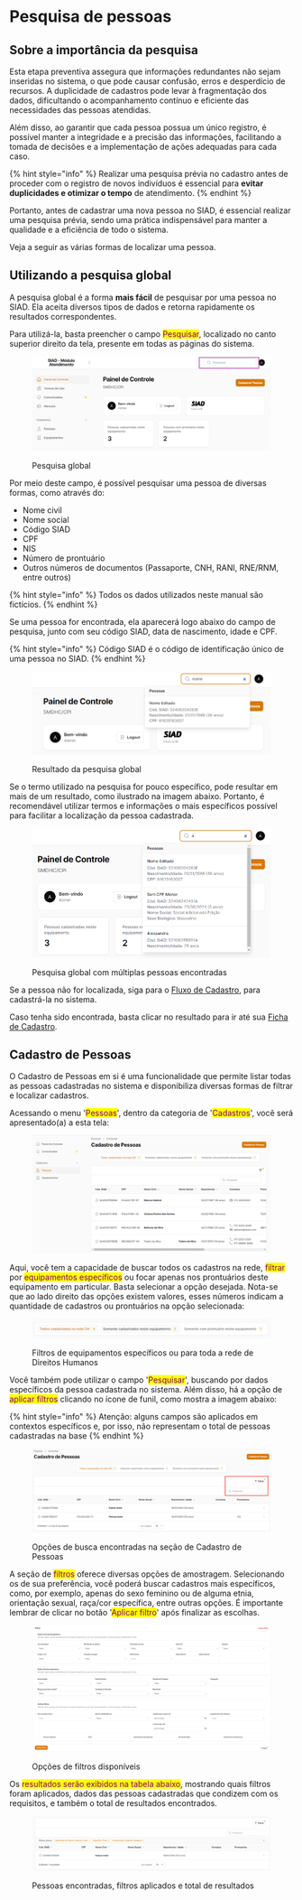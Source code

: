# Pesquisa de pessoas

## Sobre a importância da pesquisa

Esta etapa preventiva assegura que informações redundantes não sejam inseridas no sistema, o que pode causar confusão, erros e desperdício de recursos. A duplicidade de cadastros pode levar à fragmentação dos dados, dificultando o acompanhamento contínuo e eficiente das necessidades das pessoas atendidas.&#x20;

Além disso, ao garantir que cada pessoa possua um único registro, é possível manter a integridade e a precisão das informações, facilitando a tomada de decisões e a implementação de ações adequadas para cada caso.&#x20;

{% hint style="info" %}
Realizar uma pesquisa prévia no cadastro antes de proceder com o registro de novos indivíduos é essencial para **evitar duplicidades e otimizar o tempo** de atendimento.
{% endhint %}

Portanto, antes de cadastrar uma nova pessoa no SIAD, é essencial realizar uma pesquisa prévia, sendo uma prática indispensável para manter a qualidade e a eficiência de todo o sistema.

Veja a seguir as várias formas de localizar uma pessoa.

## Utilizando a pesquisa global

A pesquisa global é a forma **mais fácil** de pesquisar por uma pessoa no SIAD. Ela aceita diversos tipos de dados e retorna rapidamente os resultados correspondentes.

Para utilizá-la, basta preencher o campo <mark style="color:purple;">Pesquisar</mark>, localizado no canto superior direito da tela, presente em todas as páginas do sistema.

<figure><img src="../.gitbook/assets/image (60).png" alt=""><figcaption><p>Pesquisa global</p></figcaption></figure>

Por meio deste campo, é possível pesquisar uma pessoa de diversas formas, como através do:

* Nome civil
* Nome social
* Código SIAD
* CPF
* NIS
* Número de prontuário
* Outros números de documentos (Passaporte, CNH, RANI, RNE/RNM, entre outros)

{% hint style="info" %}
Todos os dados utilizados neste manual são fictícios.
{% endhint %}

Se uma pessoa for encontrada, ela aparecerá logo abaixo do campo de pesquisa, junto com seu código SIAD, data de nascimento, idade e CPF.

{% hint style="info" %}
Código SIAD é o código de identificação único de uma pessoa no SIAD.
{% endhint %}

<figure><img src="../.gitbook/assets/image (61).png" alt=""><figcaption><p>Resultado da pesquisa global</p></figcaption></figure>

Se o termo utilizado na pesquisa for pouco específico, pode resultar em mais de um resultado, como ilustrado na imagem abaixo. Portanto, é recomendável utilizar termos e informações o mais específicos possível para facilitar a localização da pessoa cadastrada.

<figure><img src="../.gitbook/assets/image (62).png" alt=""><figcaption><p>Pesquisa global com múltiplas pessoas encontradas</p></figcaption></figure>

Se a pessoa não for localizada, siga para o [Fluxo de Cadastro](cadastro.md), para cadastrá-la no sistema.

Caso tenha sido encontrada, basta clicar no resultado para ir até sua [Ficha de Cadastro](ficha.md).

## Cadastro de Pessoas

O Cadastro de Pessoas em si é uma funcionalidade que permite listar todas as pessoas cadastradas no sistema e disponibiliza diversas formas de filtrar e localizar cadastros.

Acessando o menu '<mark style="color:purple;">Pessoas</mark>', dentro da categoria de '<mark style="color:purple;">Cadastros</mark>', você será apresentado(a) a esta tela:

<figure><img src="../.gitbook/assets/image (20).png" alt=""><figcaption></figcaption></figure>

Aqui, você tem a capacidade de buscar todos os cadastros na rede, <mark style="color:purple;">filtrar</mark> por <mark style="color:purple;">equipamentos específicos</mark> ou focar apenas nos prontuários deste equipamento em particular. Basta selecionar a opção desejada. Nota-se que ao lado direito das opções existem valores, esses números indicam a quantidade de cadastros ou prontuários na opção selecionada:

<figure><img src="../.gitbook/assets/image (21).png" alt=""><figcaption><p>Filtros de equipamentos específicos ou para toda a rede de Direitos Humanos</p></figcaption></figure>

Você também pode utilizar o campo '<mark style="color:purple;">Pesquisar</mark>', buscando por dados específicos da pessoa cadastrada no sistema. Além disso, há a opção de <mark style="color:purple;">aplicar filtros</mark> clicando no ícone de funil, como mostra a imagem abaixo:

{% hint style="info" %}
Atenção: alguns campos são aplicados em contextos específicos e, por isso, não representam o total de pessoas cadastradas na base
{% endhint %}

<figure><img src="../.gitbook/assets/image (22).png" alt=""><figcaption><p>Opções de busca encontradas na seção de Cadastro de Pessoas</p></figcaption></figure>

A seção de <mark style="color:purple;">filtros</mark> oferece diversas opções de amostragem. Selecionando os de sua preferência, você poderá buscar cadastros mais específicos, como, por exemplo, apenas do sexo feminino ou de alguma etnia, orientação sexual, raça/cor específica, entre outras opções. É importante lembrar de clicar no botão '<mark style="color:purple;">Aplicar filtro</mark>' após finalizar as escolhas.

<figure><img src="../.gitbook/assets/image (23).png" alt=""><figcaption><p>Opções de filtros disponíveis</p></figcaption></figure>

Os <mark style="color:purple;">resultados serão exibidos na tabela abaixo</mark>, mostrando quais filtros foram aplicados, dados das pessoas cadastradas que condizem com os requisitos, e também o total de resultados encontrados.

<figure><img src="../.gitbook/assets/image (25).png" alt=""><figcaption><p>Pessoas encontradas, filtros aplicados e total de resultados</p></figcaption></figure>

